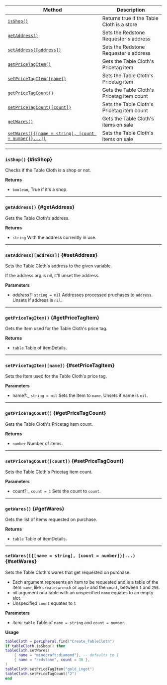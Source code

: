 | Method                                 | Description                                                  |
| -------------------------------------- | ------------------------------------------------------------ |
| [`isShop()`](#isShop)            | Returns true if the Table Cloth is a store |
| [`getAddress()`](#getAddress)            | Sets the Redstone Requester's address |
| [`setAddress([address])`](#setAddress)            | Sets the Redstone Requester's address |
| [`getPriceTagItem()`](#getPriceTagItem)            | Gets the Table Cloth's Pricetag item|
| [`setPriceTagItem([name])`](#setPriceTagItem)            | Sets the Table Cloth's Pricetag item|
| [`getPriceTagCount()`](#getPriceTagCount)            | Gets the Table Cloth's Pricetag item count|
| [`setPriceTagCount([count])`](#setPriceTagCount)            | Sets the Table Cloth's Pricetag item count|
| [`getWares()`](#getWares)            | Gets the Table Cloth's items on sale|
| [`setWares([{[name = string], [count = number]}...])`](#setWares)            | Sets the Table Cloth's items on sale |

---

### `isShop()` {#isShop}

Checks if the Table Cloth is a shop or not.

**Returns**

- `boolean`, True if it's a shop. 

---

### `getAddress()` {#getAddress}

Gets the Table Cloth's address.

**Returns**

- `string` With the address currently in use. 

---

### `setAddress([address])` {#setAddress}

Sets the Table Cloth's address to the given variable.

If the address arg is nil, it'll unset the address.

**Parameters**

- _address?:_ `string = nil`  Addresses processed pruchases to `address`. Unsets if address is `nil`.


---

### `getPriceTagItem()` {#getPriceTagItem}

Gets the Item used for the Table Cloth's price tag.

**Returns**

- `table` Table of itemDetails.

---


### `setPriceTagItem([name])` {#setPriceTagItem}

Sets the Item used for the Table Cloth's price tag.

**Parameters**

- name?:_ `string = nil`  Sets the Item to `name`. Unsets if name is `nil`.

---

### `getPriceTagCount()` {#getPriceTagCount}

Gets the Table Cloth's Pricetag item count.

**Returns**

- `number` Number of items.

---


### `setPriceTagCount([count])` {#setPriceTagCount}

Sets the Table Cloth's Pricetag item count.

**Parameters**

- count?:_ `count = 1`  Sets the count to `count`.


---

### `getWares()` {#getWares}

Gets the list of items requested on purchase.

**Returns**

- `table` Table of itemDetails.

---

### `setWares([{[name = string], [count = number]}]...)` {#setWares}

Sets the Table Cloth's wares that get requested on purchase.
- Each argument represents an item to be requested and is a table of the item `name`, like `create:wrench` or `apple` and the `count`, between `1` and `256`.
- nil argument or a table with an unspecified `name` equates to an empty slot.
- Unspecified `count` equates to `1`

**Parameters**

- _item:_ `table` Table of `name = string` and `count = number`.

**Usage**
```lua
tableCloth = peripheral.find("Create_TableCloth")
if tableCloth.isShop() then
tableCloth.setWares(
    { name = "minecraft:diamond"}, -- defaults to 1
    { name = "redstone", count = 30 },
)
tableCloth.setPriceTagItem("gold_ingot")
tableCloth.setPriceTagCount("2")
end
```
